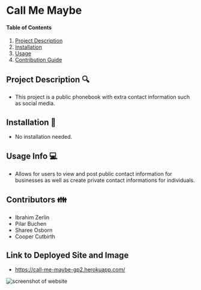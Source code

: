 # Call Me Maybe

#### Table of Contents
1. [Project Description](#project-description)
2. [Installation](#install)
3. [Usage](#usage)
4. [Contribution Guide](#contributions)

## Project Description 🔍
* This project is a public phonebook with extra contact information such as social media.

## Installation 💾
* No installation needed.

## Usage Info 💻
* Allows for users to view and post public contact information for businesses as well as create private contact informations for individuals.

## Contributors 👪
* Ibrahim Zerlin
* Pilar Buchen
* Sharee Osborn
* Cooper Cutbirth


## Link to Deployed Site and Image
* <a href="https://call-me-maybe-gp2.herokuapp.com/" rel="nofollow">https://call-me-maybe-gp2.herokuapp.com/</a>
<img src= "" alt = "screenshot of website">
